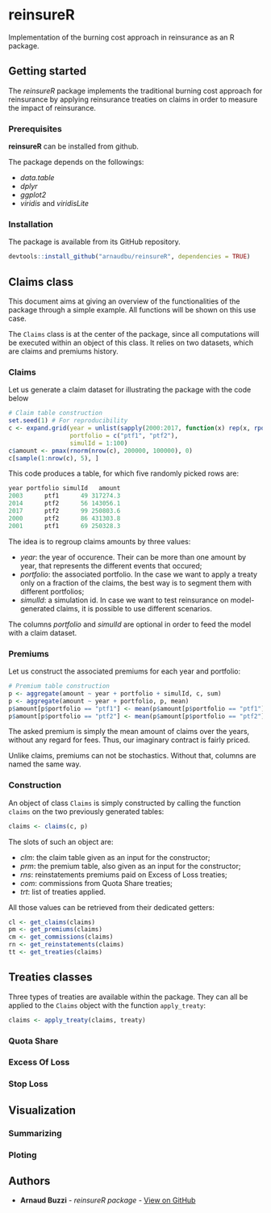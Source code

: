 # reinsureR

Implementation of the burning cost approach in reinsurance as an R package.

## Getting started

The *reinsureR* package implements the traditional burning cost approach for reinsurance by applying reinsurance treaties on claims in order to measure the impact of reinsurance.

### Prerequisites

**reinsureR** can be installed from github.

The package depends on the followings:

* *data.table*
* *dplyr*
* *ggplot2*
* *viridis* and *viridisLite*

### Installation

The package is available from its GitHub repository.

```r
devtools::install_github("arnaudbu/reinsureR", dependencies = TRUE)
```

## Claims class

This document aims at giving an overview of the functionalities of the package through a simple example. All functions will be shown on this use case.

The `Claims` class is at the center of the package, since all computations will be executed within an object of this class. It relies on two datasets, which are claims and premiums history.

### Claims

Let us generate a claim dataset for illustrating the package with the code below

```r
# Claim table construction
set.seed(1) # For reproducibility
c <- expand.grid(year = unlist(sapply(2000:2017, function(x) rep(x, rpois(1,8)))),
                 portfolio = c("ptf1", "ptf2"),
                 simulId = 1:100)
c$amount <- pmax(rnorm(nrow(c), 200000, 100000), 0)
c[sample(1:nrow(c), 5), ]
```

This code produces a table, for which five randomly picked rows are:

```r
year portfolio simulId   amount
2003      ptf1      49 317274.3
2014      ptf2      56 143056.1
2017      ptf2      99 250803.6
2000      ptf2      86 431303.8
2001      ptf1      69 250328.3
```

The idea is to regroup claims amounts by three values:
+ *year*: the year of occurence. Their can be more than one amount by year, that represents the different events that occured;
+ *portfolio*: the associated portfolio. In the case we want to apply a treaty only on a fraction of the claims, the best way is to segment them with different portfolios;
+ *simulId*: a simulation id. In case we want to test reinsurance on model-generated claims, it is possible to use different scenarios.

The columns *portfolio* and *simulId* are optional in order to feed the model with a claim dataset.

### Premiums

Let us construct the associated premiums for each year and portfolio:

```r
# Premium table construction
p <- aggregate(amount ~ year + portfolio + simulId, c, sum)
p <- aggregate(amount ~ year + portfolio, p, mean)
p$amount[p$portfolio == "ptf1"] <- mean(p$amount[p$portfolio == "ptf1"])
p$amount[p$portfolio == "ptf2"] <- mean(p$amount[p$portfolio == "ptf2"])
```
The asked premium is simply the mean amount of claims over the years, without any regard for fees. Thus, our imaginary contract is fairly priced.

Unlike claims, premiums can not be stochastics. Without that, columns are named the same way.

### Construction

An object of class `Claims` is simply constructed by calling the function `claims` on the two previously generated tables:

```r
claims <- claims(c, p)
```
The slots of such an object are:
+ *clm*: the claim table given as an input for the constructor;
+ *prm*: the premium table, also given as an input for the constructor;
+ *rns*: reinstatements premiums paid on Excess of Loss treaties;
+ *com*: commissions from Quota Share treaties;
+ *trt*: list of treaties applied.

All those values can be retrieved from their dedicated getters:

```r
cl <- get_claims(claims)
pm <- get_premiums(claims)
cm <- get_commissions(claims)
rn <- get_reinstatements(claims)
tt <- get_treaties(claims)
```

## Treaties classes

Three types of treaties are available within the package. They can all be applied to the `Claims` object with the function `apply_treaty`:

```r
claims <- apply_treaty(claims, treaty)
```

### Quota Share

### Excess Of Loss

### Stop Loss

## Visualization

### Summarizing

### Ploting

## Authors

* **Arnaud Buzzi** - *reinsureR package* - [View on GitHub](https://github.com/ArnaudBu)
